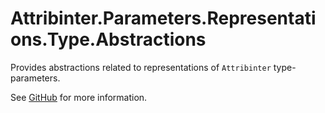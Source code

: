 # Attribinter.Parameters.Representations.Type.Abstractions

Provides abstractions related to representations of `Attribinter` type-parameters.

See [GitHub](https://github.com/Attribinter/Attribinter.Parameters.Representations.Type) for more information.